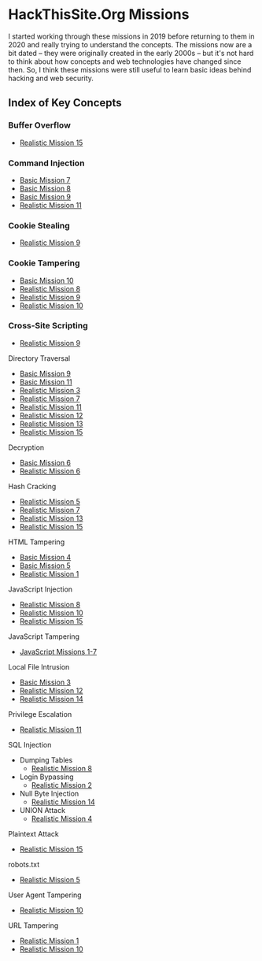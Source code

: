 # HackThisSite.Org Missions
I started working through these missions in 2019 before returning to them in
2020 and really trying to understand the concepts. The missions now are a bit
dated – they were originally created in the early 2000s – but it's not hard
to think about how concepts and web technologies have changed since then. So,
I think these missions were still useful to learn basic ideas behind hacking
and web security.

## Index of Key Concepts
### Buffer Overflow
* [Realistic Mission 15](https://github.com/jasonally/hack_this_site_missions/blob/master/realistic/mission_15.md)

### Command Injection
* [Basic Mission 7](https://github.com/jasonally/hack_this_site_missions/blob/master/basic/mission_07.md)
* [Basic Mission 8](https://github.com/jasonally/hack_this_site_missions/blob/master/basic/mission_08.md)
* [Basic Mission 9](https://github.com/jasonally/hack_this_site_missions/blob/master/basic/mission_09.md)
* [Realistic Mission 11](https://github.com/jasonally/hack_this_site_missions/blob/master/realistic/mission_11.md)

### Cookie Stealing
* [Realistic Mission 9](https://github.com/jasonally/hack_this_site_missions/blob/master/realistic/mission_09.md)

### Cookie Tampering
* [Basic Mission 10](https://github.com/jasonally/hack_this_site_missions/blob/master/basic/mission_10.md)
* [Realistic Mission 8](https://github.com/jasonally/hack_this_site_missions/blob/master/realistic/mission_08.md)
* [Realistic Mission 9](https://github.com/jasonally/hack_this_site_missions/blob/master/realistic/mission_09.md)
* [Realistic Mission 10](https://github.com/jasonally/hack_this_site_missions/blob/master/realistic/mission_10.md)

### Cross-Site Scripting
* [Realistic Mission 9](https://github.com/jasonally/hack_this_site_missions/blob/master/realistic/mission_09.md)

Directory Traversal
* [Basic Mission 9](https://github.com/jasonally/hack_this_site_missions/blob/master/basic/mission_09.md)
* [Basic Mission 11](https://github.com/jasonally/hack_this_site_missions/blob/master/basic/mission_11.md)
* [Realistic Mission 3](https://github.com/jasonally/hack_this_site_missions/blob/master/realistic/mission_03.md)
* [Realistic Mission 7](https://github.com/jasonally/hack_this_site_missions/blob/master/realistic/mission_07.md)
* [Realistic Mission 11](https://github.com/jasonally/hack_this_site_missions/blob/master/realistic/mission_11.md)
* [Realistic Mission 12](https://github.com/jasonally/hack_this_site_missions/blob/master/realistic/mission_12.md)
* [Realistic Mission 13](https://github.com/jasonally/hack_this_site_missions/blob/master/realistic/mission_13.md)
* [Realistic Mission 15](https://github.com/jasonally/hack_this_site_missions/blob/master/realistic/mission_15.md)

Decryption
* [Basic Mission 6](https://github.com/jasonally/hack_this_site_missions/blob/master/basic/mission_06.md)
* [Realistic Mission 6](https://github.com/jasonally/hack_this_site_missions/blob/master/realistic/mission_06.md)

Hash Cracking
* [Realistic Mission 5](https://github.com/jasonally/hack_this_site_missions/blob/master/realistic/mission_05.md)
* [Realistic Mission 7](https://github.com/jasonally/hack_this_site_missions/blob/master/realistic/mission_07.md)
* [Realistic Mission 13](https://github.com/jasonally/hack_this_site_missions/blob/master/realistic/mission_13.md)
* [Realistic Mission 15](https://github.com/jasonally/hack_this_site_missions/blob/master/realistic/mission_15.md)

HTML Tampering
* [Basic Mission 4](https://github.com/jasonally/hack_this_site_missions/blob/master/basic/missions_01-05.md#mission-4)
* [Basic Mission 5](https://github.com/jasonally/hack_this_site_missions/blob/master/basic/missions_01-05.md#mission-5)
* [Realistic Mission 1](https://github.com/jasonally/hack_this_site_missions/blob/master/realistic/mission_01.md)

JavaScript Injection
* [Realistic Mission 8](https://github.com/jasonally/hack_this_site_missions/blob/master/realistic/mission_08.md)
* [Realistic Mission 10](https://github.com/jasonally/hack_this_site_missions/blob/master/realistic/mission_10.md)
* [Realistic Mission 15](https://github.com/jasonally/hack_this_site_missions/blob/master/realistic/mission_15.md)

JavaScript Tampering
* [JavaScript Missions 1-7](https://github.com/jasonally/hack_this_site_missions/tree/master/javascript)

Local File Intrusion
* [Basic Mission 3](https://github.com/jasonally/hack_this_site_missions/blob/master/basic/missions_01-05.md#mission-3)
* [Realistic Mission 12](https://github.com/jasonally/hack_this_site_missions/blob/master/realistic/mission_12.md)
* [Realistic Mission 14](https://github.com/jasonally/hack_this_site_missions/blob/master/realistic/mission_14.md)

Privilege Escalation
* [Realistic Mission 11](https://github.com/jasonally/hack_this_site_missions/blob/master/realistic/mission_11.md)

SQL Injection
* Dumping Tables
    * [Realistic Mission 8](https://github.com/jasonally/hack_this_site_missions/blob/master/realistic/mission_08.md)
* Login Bypassing
    * [Realistic Mission 2](https://github.com/jasonally/hack_this_site_missions/blob/master/realistic/mission_02.md)
* Null Byte Injection
    * [Realistic Mission 14](https://github.com/jasonally/hack_this_site_missions/blob/master/realistic/mission_14.md)
* UNION Attack
    * [Realistic Mission 4](https://github.com/jasonally/hack_this_site_missions/blob/master/realistic/mission_04.md)

Plaintext Attack
* [Realistic Mission 15](https://github.com/jasonally/hack_this_site_missions/blob/master/realistic/mission_15.md)

robots.txt
* [Realistic Mission 5](https://github.com/jasonally/hack_this_site_missions/blob/master/realistic/mission_05.md)

User Agent Tampering
* [Realistic Mission 10](https://github.com/jasonally/hack_this_site_missions/blob/master/realistic/mission_10.md)

URL Tampering
* [Realistic Mission 1](https://github.com/jasonally/hack_this_site_missions/blob/master/realistic/mission_01.md)
* [Realistic Mission 10](https://github.com/jasonally/hack_this_site_missions/blob/master/realistic/mission_10.md)
